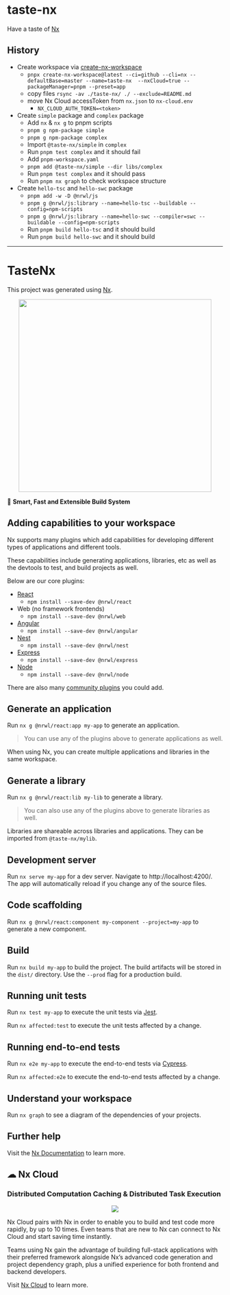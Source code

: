# taste-nx
Have a taste of [Nx](https://nx.dev/)

## History

* Create workspace via [create-nx-workspace](https://nx.dev/cli/create-nx-workspace)
  * `pnpx create-nx-workspace@latest --ci=github --cli=nx --defaultBase=master --name=taste-nx  --nxCloud=true --packageManager=pnpm --preset=app`
  * copy files `rsync -av ./taste-nx/ ./ --exclude=README.md`
  * move Nx Cloud accessToken from `nx.json` to `nx-cloud.env`
    * `NX_CLOUD_AUTH_TOKEN=<token>`
* Create `simple` package and `complex` package
  * Add `nx` & `nx g` to pnpm scripts
  * `pnpm g npm-package simple`
  * `pnpm g npm-package complex`
  * Import `@taste-nx/simple` in `complex`
  * Run `pnpm test complex` and it should fail
  * Add `pnpm-workspace.yaml`
  * `pnpm add @taste-nx/simple --dir libs/complex`
  * Run `pnpm test complex` and it should pass
  * Run `pnpm nx graph` to check workspace structure
* Create `hello-tsc` and `hello-swc` package
  * `pnpm add -w -D @nrwl/js`
  * `pnpm g @nrwl/js:library --name=hello-tsc --buildable --config=npm-scripts`
  * `pnpm g @nrwl/js:library --name=hello-swc --compiler=swc --buildable --config=npm-scripts`
  * Run `pnpm build hello-tsc` and it should build
  * Run `pnpm build hello-swc` and it should build

---
# TasteNx

This project was generated using [Nx](https://nx.dev).

<p style="text-align: center;"><img src="https://raw.githubusercontent.com/nrwl/nx/master/images/nx-logo.png" width="450"></p>

🔎 **Smart, Fast and Extensible Build System**

## Adding capabilities to your workspace

Nx supports many plugins which add capabilities for developing different types of applications and different tools.

These capabilities include generating applications, libraries, etc as well as the devtools to test, and build projects as well.

Below are our core plugins:

- [React](https://reactjs.org)
  - `npm install --save-dev @nrwl/react`
- Web (no framework frontends)
  - `npm install --save-dev @nrwl/web`
- [Angular](https://angular.io)
  - `npm install --save-dev @nrwl/angular`
- [Nest](https://nestjs.com)
  - `npm install --save-dev @nrwl/nest`
- [Express](https://expressjs.com)
  - `npm install --save-dev @nrwl/express`
- [Node](https://nodejs.org)
  - `npm install --save-dev @nrwl/node`

There are also many [community plugins](https://nx.dev/community) you could add.

## Generate an application

Run `nx g @nrwl/react:app my-app` to generate an application.

> You can use any of the plugins above to generate applications as well.

When using Nx, you can create multiple applications and libraries in the same workspace.

## Generate a library

Run `nx g @nrwl/react:lib my-lib` to generate a library.

> You can also use any of the plugins above to generate libraries as well.

Libraries are shareable across libraries and applications. They can be imported from `@taste-nx/mylib`.

## Development server

Run `nx serve my-app` for a dev server. Navigate to http://localhost:4200/. The app will automatically reload if you change any of the source files.

## Code scaffolding

Run `nx g @nrwl/react:component my-component --project=my-app` to generate a new component.

## Build

Run `nx build my-app` to build the project. The build artifacts will be stored in the `dist/` directory. Use the `--prod` flag for a production build.

## Running unit tests

Run `nx test my-app` to execute the unit tests via [Jest](https://jestjs.io).

Run `nx affected:test` to execute the unit tests affected by a change.

## Running end-to-end tests

Run `nx e2e my-app` to execute the end-to-end tests via [Cypress](https://www.cypress.io).

Run `nx affected:e2e` to execute the end-to-end tests affected by a change.

## Understand your workspace

Run `nx graph` to see a diagram of the dependencies of your projects.

## Further help

Visit the [Nx Documentation](https://nx.dev) to learn more.



## ☁ Nx Cloud

### Distributed Computation Caching & Distributed Task Execution

<p style="text-align: center;"><img src="https://raw.githubusercontent.com/nrwl/nx/master/images/nx-cloud-card.png"></p>

Nx Cloud pairs with Nx in order to enable you to build and test code more rapidly, by up to 10 times. Even teams that are new to Nx can connect to Nx Cloud and start saving time instantly.

Teams using Nx gain the advantage of building full-stack applications with their preferred framework alongside Nx’s advanced code generation and project dependency graph, plus a unified experience for both frontend and backend developers.

Visit [Nx Cloud](https://nx.app/) to learn more.
